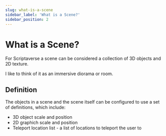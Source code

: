 ```yaml
---
slug: what-is-a-scene
sidebar_label: 'What is a Scene?'
sidebar_position: 2
---
```


# What is a Scene?

For Scriptaverse a scene can be considered a collection of 3D objects and 2D texture.

I like to think of it as an immersive diorama or room.

## Definition

The objects in a scene and the scene itself can be configured to use a set of definitions, which include:

* 3D object scale and position
* 2D graphich scale and position
* Teleport location list - a list of locations to teleport the user to

